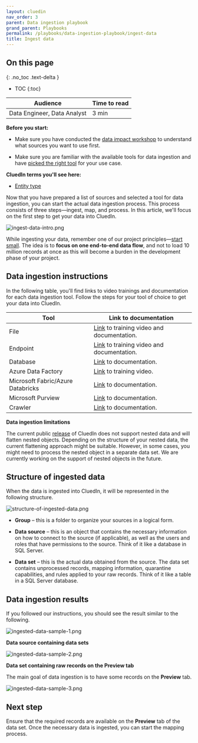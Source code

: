 ```yaml
---
layout: cluedin
nav_order: 3
parent: Data ingestion playbook
grand_parent: Playbooks
permalink: /playbooks/data-ingestion-playbook/ingest-data
title: Ingest data
---
```

## On this page
{: .no_toc .text-delta }
- TOC
{:toc}

| Audience | Time to read |
|--|--|
| Data Engineer, Data Analyst | 3 min |

**Before you start:**

- Make sure you have conducted the [data impact workshop](/playbooks/data-ingestion-playbook/data-impact-workshop) to understand what sources you want to use first.

- Make sure you are familiar with the available tools for data ingestion and have [picked the right tool](/playbooks/data-ingestion-playbook/pick-the-right-tool) for your use case.

**CluedIn terms you'll see here:**

- [Entity type](/key-terms-and-features/entity-type)

Now that you have prepared a list of sources and selected a tool for data ingestion, you can start the actual data ingestion process. This process consists of three steps—ingest, map, and process. In this article, we'll focus on the first step to get your data into CluedIn.

![ingest-data-intro.png](../../assets/images/playbooks/ingest-data-intro.png)

While ingesting your data, remember one of our project  principles—[start small](/playbooks/how-to-approach-your-cluedin-project). The idea is to **focus on one end-to-end data flow**, and not to load 10 million records at once as this will become a burden in the development phase of your project.

## Data ingestion instructions

In the following table, you'll find links to video trainings and documentation for each data ingestion tool. Follow the steps for your tool of choice to get your data into CluedIn.

| Tool | Link to documentation |
|--|--|
| File | [Link](/integration/file) to training video and documentation. |
| Endpoint | [Link](/integration/endpoint) to training video and documentation. |
| Database | [Link](/integration/database) to documentation. |
| Azure Data Factory | [Link](/microsoft-integration/adf-integration) to training video. |
| Microsoft Fabric/Azure Databricks | [Link](/microsoft-integration/fabric/connect-fabric-to-cluedin) to documentation. |
| Microsoft Purview | [Link](/microsoft-integration/purview) to documentation. |
| Crawler | [Link](/integration/crawling) to documentation. |

**Data ingestion limitations**

The current public [release](/release-notes) of CluedIn does not support nested data and will flatten nested objects. Depending on the structure of your nested data, the current flattening approach might be suitable. However, in some cases, you might need to process the nested object in a separate data set. We are currently working on the support of nested objects in the future.

## Structure of ingested data

When the data is ingested into CluedIn, it will be represented in the following structure.

![structure-of-ingested-data.png](../../assets/images/playbooks/structure-of-ingested-data.png)

- **Group** – this is a folder to organize your sources in a logical form.

- **Data source** – this is an object that contains the necessary information on how to connect to the source (if applicable), as well as the users and roles that have permissions to the source. Think of it like a database in SQL Server.

- **Data set** – this is the actual data obtained from the source. The data set contains unprocessed records, mapping information, quarantine capabilities, and rules applied to your raw records. Think of it like a table in a SQL Server database.

## Data ingestion results

If you followed our instructions, you should see the result similar to the following.

![ingested-data-sample-1.png](../../assets/images/playbooks/ingested-data-sample-1.png)

**Data source containing data sets**

![ingested-data-sample-2.png](../../assets/images/playbooks/ingested-data-sample-2.png)

**Data set containing raw records on the Preview tab**

The main goal of data ingestion is to have some records on the **Preview** tab.

![ingested-data-sample-3.png](../../assets/images/playbooks/ingested-data-sample-3.png)

## Next step

Ensure that the required records are available on the **Preview** tab of the data set. Once the necessary data is ingested, you can start the mapping process. 
